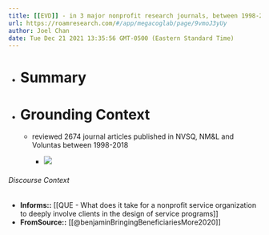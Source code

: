 ```yaml
---
title: [[EVD]] - in 3 major nonprofit research journals, between 1998-2018, only 5% of empirical studies mentioned beneficiaries in abstract, title or keyword; half of these included info about beneficiaries inside nonprofit, and only 5 explicitly discussed coproduction - [[@benjaminBringingBeneficiariesMore2020]]
url: https://roamresearch.com/#/app/megacoglab/page/9vmoJ3yUy
author: Joel Chan
date: Tue Dec 21 2021 13:35:56 GMT-0500 (Eastern Standard Time)
---
```


- # Summary
- # Grounding Context

    - reviewed 2674 journal articles published in NVSQ, NM&L and Voluntas between 1998-2018

        - ![](https://firebasestorage.googleapis.com/v0/b/firescript-577a2.appspot.com/o/imgs%2Fapp%2Fmegacoglab%2FudMoY0qvoz.png?alt=media&token=2f94d778-7205-46e2-939b-4160c51700d4)

###### Discourse Context

- **Informs::** [[QUE - What does it take for a nonprofit service organization to deeply involve clients in the design of service programs]]
- **FromSource::** [[@benjaminBringingBeneficiariesMore2020]]
